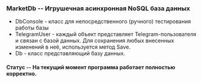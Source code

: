 ### MarketDb -- Игрушечная асинхронная NoSQL база данных
  * DbConsole - класс для непосредственного (ручного) тестирования работы базы
  * TelegramUser - каждый объект представляет Telegram-пользователя и связан с базой данных.
    Для сохранения любых внесенных изменений в неё, используется метод Save.
  * Db - класс представляющий базу данных.
#### Статус -- На текущий момент программа работает полностью корректно.
